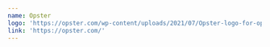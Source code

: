 ```yaml
---
name: Opster
logo: 'https://opster.com/wp-content/uploads/2021/07/Opster-logo-for-opensearch.png'
link: 'https://opster.com/'
---
```

